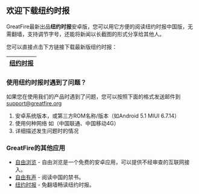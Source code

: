 ## 欢迎下载纽约时报

GreatFire最新出品**纽约时报**安卓版，您可以用它方便的阅读纽约时报中国版，无需翻墙，支持调节字号，还能将新闻以长截图的形式分享给其他人。

您可以直接点击下方链接下载最新版纽约时报：

| [纽约时报](https://github.com/greatfire/z/raw/master/NYTimes.apk) |
| --- |

### 使用纽约时报时遇到了问题？

如果您在使用我们的产品时遇到了问题，您可以按照下面的格式发送邮件到<support@greatfire.org>

1. 安卓系统版本，或第三方ROM名称/版本（如Android 5.1 MIUI 6.7.14）
2. 使用何种网络 如（中国联通、中国移动4G）
3. 详细描述发生问题时的情况

### GreatFire的其他应用
* [自由浏览](https://github.com/greatfire/wiki/blob/master/FB.md) - 自由浏览是一个免费的安卓应用，可以提供不经审查的互联网接入。
* [自由有声](https://github.com/greatfire/wiki/blob/master/FBS.md) - 阅读中国的禁书。
* [纽约时报](https://github.com/greatfire/wiki/blob/master/NYT.md) - 免翻墙畅读纽约时报。
